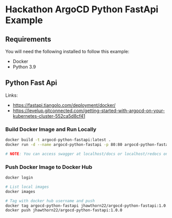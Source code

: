 # Hackathon ArgoCD Python FastApi Example



## Requirements
You will need the following installed to follow this example:
- Docker
- Python 3.9



## Python Fast Api
Links:
- https://fastapi.tiangolo.com/deployment/docker/
- https://levelup.gitconnected.com/getting-started-with-argocd-on-your-kubernetes-cluster-552ca5d8cf41



### Build Docker Image and Run Locally
```bash
docker build -t argocd-python-fastapi:latest .
docker run -d --name argocd-python-fastapi -p 80:80 argocd-python-fastapi:latest

# NOTE: You can access swagger at localhost/docs or localhost/redocs once container is running
```



### Push Docker Image to Docker Hub
```bash
docker login

# List local images
docker images

# Tag with docker hub username and push
docker tag argocd-python-fastapi jhawthorn22/argocd-python-fastapi:1.0.0
docker push jhawthorn22/argocd-python-fastapi:1.0.0
```
